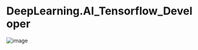 # DeepLearning.AI_Tensorflow_Developer

![image](https://user-images.githubusercontent.com/91602612/204074041-7a15c327-1d60-4876-b71f-bb678542bda6.png)
